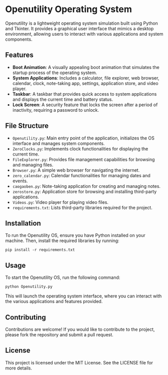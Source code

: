# Openutility Operating System

Openutility is a lightweight operating system simulation built using Python and Tkinter. It provides a graphical user interface that mimics a desktop environment, allowing users to interact with various applications and system components.

## Features

- **Boot Animation**: A visually appealing boot animation that simulates the startup process of the operating system.
- **System Applications**: Includes a calculator, file explorer, web browser, calendar, clock, note-taking app, settings, application store, and video player.
- **Taskbar**: A taskbar that provides quick access to system applications and displays the current time and battery status.
- **Lock Screen**: A security feature that locks the screen after a period of inactivity, requiring a password to unlock.

## File Structure

- `Openutility.py`: Main entry point of the application, initializes the OS interface and manages system components.
- `ZeroClocks.py`: Implements clock functionalities for displaying the current time.
- `FileExplorer.py`: Provides file management capabilities for browsing and managing files.
- `Browser.py`: A simple web browser for navigating the internet.
- `zero_calendar.py`: Calendar functionalities for managing dates and events.
- `caogaoben.py`: Note-taking application for creating and managing notes.
- `zerostore.py`: Application store for browsing and installing third-party applications.
- `Videos.py`: Video player for playing video files.
- `requirements.txt`: Lists third-party libraries required for the project.

## Installation

To run the Openutility OS, ensure you have Python installed on your machine. Then, install the required libraries by running:

```
pip install -r requirements.txt
```

## Usage

To start the Openutility OS, run the following command:

```
python Openutility.py
```

This will launch the operating system interface, where you can interact with the various applications and features provided.

## Contributing

Contributions are welcome! If you would like to contribute to the project, please fork the repository and submit a pull request.

## License

This project is licensed under the MIT License. See the LICENSE file for more details.